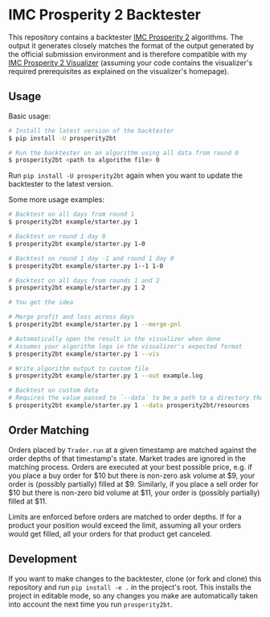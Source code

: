 # IMC Prosperity 2 Backtester

This repository contains a backtester [IMC Prosperity 2](https://prosperity.imc.com/) algorithms. The output it generates closely matches the format of the output generated by the official submission environment and is therefore compatible with my [IMC Prosperity 2 Visualizer](https://github.com/jmerle/imc-prosperity-2-visualizer) (assuming your code contains the visualizer's required prerequisites as explained on the visualizer's homepage).

## Usage

Basic usage:
```sh
# Install the latest version of the backtester
$ pip install -U prosperity2bt

# Run the backtester on an algorithm using all data from round 0
$ prosperity2bt <path to algorithm file> 0
```

Run `pip install -U prosperity2bt` again when you want to update the backtester to the latest version.

Some more usage examples:
```sh
# Backtest on all days from round 1
$ prosperity2bt example/starter.py 1

# Backtest on round 1 day 0
$ prosperity2bt example/starter.py 1-0

# Backtest on round 1 day -1 and round 1 day 0
$ prosperity2bt example/starter.py 1--1 1-0

# Backtest on all days from rounds 1 and 2
$ prosperity2bt example/starter.py 1 2

# You get the idea

# Merge profit and loss across days
$ prosperity2bt example/starter.py 1 --merge-pnl

# Automatically open the result in the visualizer when done
# Assumes your algorithm logs in the visualizer's expected format
$ prosperity2bt example/starter.py 1 --vis

# Write algorithm output to custom file
$ prosperity2bt example/starter.py 1 --out example.log

# Backtest on custom data
# Requires the value passed to `--data` to be a path to a directory that is similar in structure to https://github.com/jmerle/imc-prosperity-2-backtester/tree/master/prosperity2bt/resources
$ prosperity2bt example/starter.py 1 --data prosperity2bt/resources
```

## Order Matching

Orders placed by `Trader.run` at a given timestamp are matched against the order depths of that timestamp's state. Market trades are ignored in the matching process. Orders are executed at your best possible price, e.g. if you place a buy order for $10 but there is non-zero ask volume at $9, your order is (possibly partially) filled at $9. Similarly, if you place a sell order for $10 but there is non-zero bid volume at $11, your order is (possibly partially) filled at $11.

Limits are enforced before orders are matched to order depths. If for a product your position would exceed the limit, assuming all your orders would get filled, all your orders for that product get canceled.

## Development

If you want to make changes to the backtester, clone (or fork and clone) this repository and run `pip install -e .` in the project's root. This installs the project in editable mode, so any changes you make are automatically taken into account the next time you run `prosperity2bt`.
